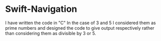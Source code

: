 # Swift-Navigation
I have written the code in "C"
In the case of 3 and 5 I considered them as prime numbers and designed the code to give output respectively rather than considering them as divisible by 3 or 5.
